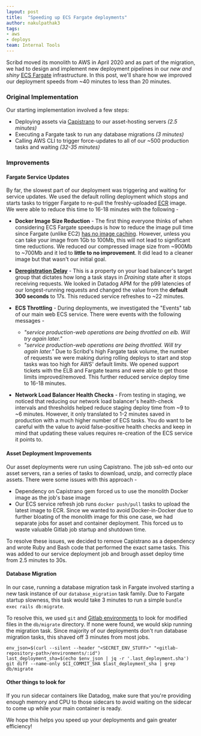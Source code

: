```yaml
---
layout: post
title:  "Speeding up ECS Fargate deployments"
author: nakulpathak3
tags:
- aws
- deploys
team: Internal Tools
---
```


Scribd moved its monolith to AWS in April 2020 and as part of the migration, we had to design and implement new deployment pipelines in our *new and shiny* [ECS Fargate](https://aws.amazon.com/fargate/) infrastructure. In this post, we'll share how we improved our deployment speeds from ~40 minutes to less than 20 minutes.

### Original Implementation

Our starting implementation involved a few steps:
- Deploying assets via [Capistrano](https://capistranorb.com/) to our asset-hosting servers *(2.5 minutes)*
- Executing a Fargate task to run any database migrations *(3 minutes)*
- Calling AWS CLI to trigger force-updates to all of our ~500 production tasks and waiting *(32-35 minutes)*



### Improvements

#### Fargate Service Updates
By far, the slowest part of our deployment was triggering and waiting for service updates. We used the default rolling deployment which stops and starts tasks to trigger Fargate to re-pull the freshly-uploaded [ECR](https://aws.amazon.com/ecr/) image. We were able to reduce this time to 16-18 minutes with the following -

* **Docker Image Size Reduction** - The first thing everyone thinks of when considering ECS Fargate speedups is how to reduce the image pull time since Fargate (unlike EC2) [has no image caching](https://github.com/aws/containers-roadmap/issues/696). However, unless you can take your image from 1Gb to 100Mb, this will not lead to significant time reductions. We reduced our compressed image size from ~900Mb to ~700Mb and it led to **little to no improvement**. It did lead to a cleaner image but that wasn't our initial goal.

* [**Deregistration Delay**](https://docs.aws.amazon.com/elasticloadbalancing/latest/application/load-balancer-target-groups.html#deregistration-delay) - This is a property on your load balancer's target group that dictates how long a task stays in *Draining* state after it stops receiving requests. We looked in Datadog APM for the p99 latencies of our longest-running requests and changed the value from the **default 300 seconds** to 17s. This reduced service refreshes to ~22 minutes.

* **ECS Throttling** - During deployments, we investigated the "Events" tab of our main web ECS service. There were events with the following messages -
  - *"service production-web operations are being throttled on elb. Will try again later."*
  - *"service production-web operations are being throttled. Will try again later."*
  Due to Scribd's high Fargate task volume, the number of requests we were making during rolling deploys to start and stop tasks was too high for AWS' default limits. We opened support tickets with the ELB and Fargate teams and were able to get those limits improved/removed. This further reduced service deploy time to 16-18 minutes.

* **Network Load Balancer Health Checks** - From testing in staging, we noticed that reducing our network load balancer's health-check intervals and thresholds helped reduce staging deploy time from ~9 to ~6 minutes. However, it only translated to 1-2 minutes saved in production with a much higher number of ECS tasks. You do want to be careful with the value to avoid false-positive health checks and keep in mind that updating these values requires re-creation of the ECS service it points to.

#### Asset Deployment Improvements
Our asset deployments were run using Capistrano. The job ssh-ed onto our asset servers, ran a series of tasks to download, unzip, and correctly place assets. There were some issues with this approach -
* Dependency on Capistrano gem forced us to use the monolith Docker image as the job's base image
* Our ECS service refresh job runs `docker push/pull` tasks to upload the latest image to ECR. Since we wanted to avoid Docker-in-Docker due to further bloating of the monolith image for this one case, we had separate jobs for asset and container deployment. This forced us to waste valuable Gitlab job startup and shutdown time.

To resolve these issues, we decided to remove Capistrano as a dependency and wrote Ruby and Bash code that performed the exact same tasks. This was added to our service deployment job and brough asset deploy time from 2.5 minutes to 30s.

#### Database Migration
In our case, running a database migration task in Fargate involved starting a new task instance of our `database_migration` task family. Due to Fargate startup slowness, this task would take 3 minutes to run a simple `bundle exec rails db:migrate`.

To resolve this, we used `git` and [Gitlab environments](https://docs.gitlab.com/ee/api/environments.html#get-a-specific-environment) to look for modified files in the `db/migrate` directory. If none were found, we would skip running the migration task. Since majority of our deployments don't run database migration tasks, this shaved off 3 minutes from most jobs.
```
env_json=$(curl --silent --header "<SECRET_ENV_STUFF>" "<gitlab-repository-path>/environments/:id")
last_deployment_sha=$(echo $env_json | jq -r '.last_deployment.sha')
git diff --name-only $CI_COMMIT_SHA $last_deployment_sha | grep db/migrate
```

#### Other things to look for
If you run sidecar containers like Datadog, make sure that you're providing enough memory and CPU to those sidecars to avoid waiting on the sidecar to come up while your main container is ready.


We hope this helps you speed up your deployments and gain greater efficiency!
